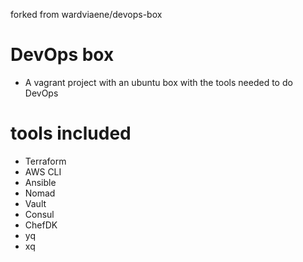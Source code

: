 forked from wardviaene/devops-box

# DevOps box
* A vagrant project with an ubuntu box with the tools needed to do DevOps

# tools included
* Terraform
* AWS CLI
* Ansible
* Nomad
* Vault
* Consul
* ChefDK
* yq
* xq
